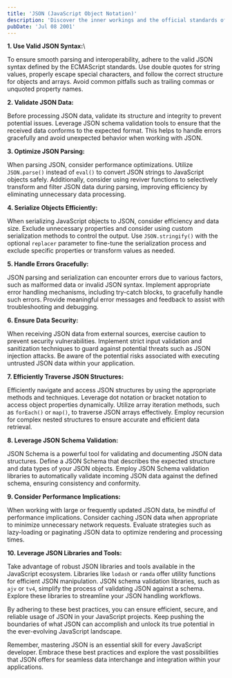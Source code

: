 ```yaml
---
title: 'JSON (JavaScript Object Notation)'
description: 'Discover the inner workings and the official standards of JSON (JavaScript Object Notation) as set by the prestigious ECMAScript Guild. Join us on this enlightening journey into the realm of JSON, exploring its versatile nature, common use cases, and the ECMAScript standards that govern its implementation. Gain a deeper understanding of this fundamental data interchange format and unlock its full potential in your JavaScript projects.'
pubDate: 'Jul 08 2001'
---
```


**1. Use Valid JSON Syntax:**\

To ensure smooth parsing and interoperability, adhere to the valid JSON syntax defined by the ECMAScript standards. Use double quotes for string values, properly escape special characters, and follow the correct structure for objects and arrays. Avoid common pitfalls such as trailing commas or unquoted property names.

**2. Validate JSON Data:**

Before processing JSON data, validate its structure and integrity to prevent potential issues. Leverage JSON schema validation tools to ensure that the received data conforms to the expected format. This helps to handle errors gracefully and avoid unexpected behavior when working with JSON.

**3. Optimize JSON Parsing:**

When parsing JSON, consider performance optimizations. Utilize `JSON.parse()` instead of `eval()` to convert JSON strings to JavaScript objects safely. Additionally, consider using reviver functions to selectively transform and filter JSON data during parsing, improving efficiency by eliminating unnecessary data processing.

**4. Serialize Objects Efficiently:**

When serializing JavaScript objects to JSON, consider efficiency and data size. Exclude unnecessary properties and consider using custom serialization methods to control the output. Use `JSON.stringify()` with the optional `replacer` parameter to fine-tune the serialization process and exclude specific properties or transform values as needed.

**5. Handle Errors Gracefully:**

JSON parsing and serialization can encounter errors due to various factors, such as malformed data or invalid JSON syntax. Implement appropriate error handling mechanisms, including try-catch blocks, to gracefully handle such errors. Provide meaningful error messages and feedback to assist with troubleshooting and debugging.

**6. Ensure Data Security:**

When receiving JSON data from external sources, exercise caution to prevent security vulnerabilities. Implement strict input validation and sanitization techniques to guard against potential threats such as JSON injection attacks. Be aware of the potential risks associated with executing untrusted JSON data within your application.

**7. Efficiently Traverse JSON Structures:**

Efficiently navigate and access JSON structures by using the appropriate methods and techniques. Leverage dot notation or bracket notation to access object properties dynamically. Utilize array iteration methods, such as `forEach()` or `map()`, to traverse JSON arrays effectively. Employ recursion for complex nested structures to ensure accurate and efficient data retrieval.

**8. Leverage JSON Schema Validation:**

JSON Schema is a powerful tool for validating and documenting JSON data structures. Define a JSON Schema that describes the expected structure and data types of your JSON objects. Employ JSON Schema validation libraries to automatically validate incoming JSON data against the defined schema, ensuring consistency and conformity.

**9. Consider Performance Implications:**

When working with large or frequently updated JSON data, be mindful of performance implications. Consider caching JSON data when appropriate to minimize unnecessary network requests. Evaluate strategies such as lazy-loading or paginating JSON data to optimize rendering and processing times.

**10. Leverage JSON Libraries and Tools:**

Take advantage of robust JSON libraries and tools available in the JavaScript ecosystem. Libraries like `lodash` or `ramda` offer utility functions for efficient JSON manipulation. JSON schema validation libraries, such as `ajv` or `tv4`, simplify the process of validating JSON against a schema. Explore these libraries to streamline your JSON handling workflows.

By adhering to these best practices, you can ensure efficient, secure, and reliable usage of JSON in your JavaScript projects. Keep pushing the boundaries of what JSON can accomplish and unlock its true potential in the ever-evolving JavaScript landscape.

Remember, mastering JSON is an essential skill for every JavaScript developer. Embrace these best practices and explore the vast possibilities that JSON offers for seamless data interchange and integration within your applications.
